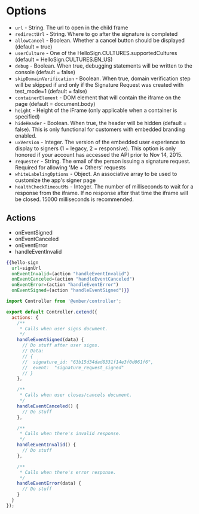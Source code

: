 # Options

- `url` - String. The url to open in the child frame
- `redirectUrl` - String. Where to go after the signature is completed
- `allowCancel` - Boolean. Whether a cancel button should be displayed (default = true)
- `userCulture` - One of the HelloSign.CULTURES.supportedCultures (default = HelloSign.CULTURES.EN_US)
- `debug` - Boolean. When true, debugging statements will be written to the console (default = false)
- `skipDomainVerification` - Boolean. When true, domain verification step will be skipped if and only if the Signature Request was created with test_mode=1 (default = false)
- `containerElement` - DOM element that will contain the iframe on the page (default = document.body)
- `height` - Height of the iFrame (only applicable when a container is specified)
- `hideHeader` - Boolean. When true, the header will be hidden (default = false). This is only functional for customers with embedded branding enabled.
- `uxVersion` - Integer. The version of the embedded user experience to display to signers (1 = legacy, 2 = responsive). This option is only honored if your account has accessed the API prior to Nov 14, 2015.
- `requester` - String. The email of the person issuing a signature request. Required for allowing 'Me + Others' requests
- `whiteLabelingOptions` - Object. An associative array to be used to customize the app's signer page
- `healthCheckTimeoutMs` - Integer. The number of milliseconds to wait for a response from the iframe. If no response after that time the iframe will be closed. 15000 milliseconds is recommended.


## Actions
- onEventSigned
- onEventCanceled
- onEventError
- handleEventInvalid

```handlebars
{{hello-sign
  url=signUrl
  onEventInvalid=(action "handleEventInvalid")
  onEventCanceled=(action "handleEventCanceled")
  onEventError=(action "handleEventError")
  onEventSigned=(action "handleEventSigned")}}
```

```javascript
import Controller from '@ember/controller';

export default Controller.extend({
  actions: {
    /**
     * Calls when user signs document.
     */
    handleEventSigned(data) {
      // Do stuff after user signs.
      // Data:
      // {
      //  signature_id: "63b15d34dad8331f14e3f0d061f6",
      //  event:  "signature_request_signed"
      // }
    },

    /**
     * Calls when user closes/cancels document.
     */
    handleEventCanceled() {
      // Do stuff
    },

    /**
     * Calls when there's invalid response.
     */
    handleEventInvalid() {
      // Do stuff
    },

    /**
     * Calls when there's error response.
     */
    handleEventError(data) {
      // Do stuff
    }
  }
});
```
